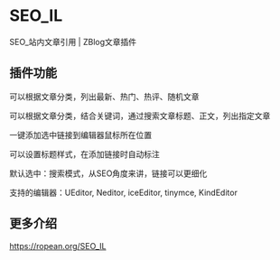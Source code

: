 # SEO_IL
 SEO_站内文章引用 | ZBlog文章插件

## 插件功能

可以根据文章分类，列出最新、热门、热评、随机文章

可以根据文章分类，结合关键词，通过搜索文章标题、正文，列出指定文章

一键添加选中链接到编辑器鼠标所在位置

可以设置标题样式，在添加链接时自动标注

默认选中：搜索模式，从SEO角度来讲，链接可以更细化

支持的编辑器：UEditor, Neditor, iceEditor, tinymce, KindEditor

## 更多介绍
https://ropean.org/SEO_IL
